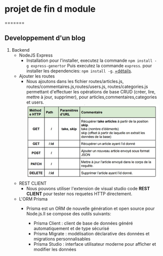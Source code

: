 # projet de fin d module
=======

##  Developpement d'un blog
1. Backend
    - NodeJS Express
        - Installation
        pour l'installer, executez la commande `npm install -g express-genertor`
        Puis executez la commande `express`.
        pour installer les dependencies: `npm install -g`.
        [+détails](https://expressjs.com/en/starter/generator.html).
    - Ajouter les routes 
        - Nous ajoutons dans les fichier routes/articles.js, routes/commentaires.js,routes/users.js, routes/categories.js permettant d'effectuer les opérations de base CRUD (créer, lire, mettre à jour, supprimer), pour articles,commentaires,categories et users.
    ![modele des chemins](./public/images/CRUD.JPG)
    - REST CLIENT
        - Nous pouvons utiliser l'extension de visual studio code **REST CLIENT** pour tester nos requetes HTTP directement.
    - L'ORM Prisma
        - Prisma est un ORM de nouvelle génération et open source pour Node.js.Il se compose des outils suivants:

            - Prisma Client : client de base de données généré automatiquement et de type sécurisé
            - Prisma Migrate : modélisation déclarative des données et migrations personnalisables
            - Prisma Studio : interface utilisateur moderne pour afficher et modifier les données 




        

